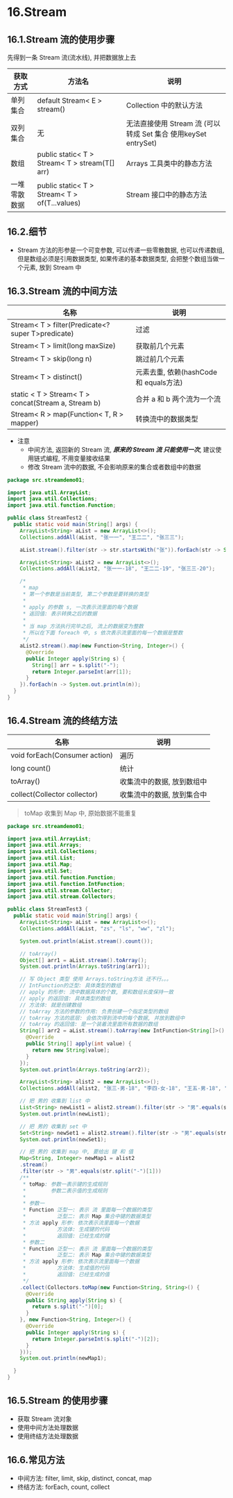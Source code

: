 # 16.Stream

## 16.1.Stream 流的使用步骤

先得到一条 Stream 流(流水线), 并把数据放上去

获取方式 | 方法名 | 说明
-- | -- | --
单列集合 | default Stream< E > stream() | Collection 中的默认方法
双列集合 | 无 | 无法直接使用 Stream 流 (可以转成 Set 集合 使用keySet entrySet)
数组 | public static< T > Stream< T > stream(T[] arr) | Arrays 工具类中的静态方法
一堆零散数据 | public static< T > Stream< T > of(T...values) | Stream 接口中的静态方法

## 16.2.细节

* Stream 方法的形参是一个可变参数, 可以传递一些零散数据, 也可以传递数组,  但是数组必须是引用数据类型, 如果传递的基本数据类型, 会把整个数组当做一个元素, 放到 Stream 中

## 16.3.Stream 流的中间方法

名称 | 说明
-- | --
Stream< T > filter(Predicate<? super T>predicate) | 过滤
Stream< T > limit(long maxSize) | 获取前几个元素
Stream< T > skip(long n) | 跳过前几个元素
Stream< T > distinct() | 元素去重, 依赖(hashCode 和 equals方法)
static < T > Stream< T > concat(Stream a, Stream b) | 合并 a 和 b 两个流为一个流
Stream< R > map(Function< T, R > mapper) | 转换流中的数据类型

* 注意
  - 中间方法, 返回新的 Stream 流, ***原来的 Stream 流 只能使用一次***, 建议使用链式编程, 不用变量接收结果
  - 修改 Stream 流中的数据, 不会影响原来的集合或者数组中的数据

```java
package src.streamdemo01;

import java.util.ArrayList;
import java.util.Collections;
import java.util.function.Function;

public class StreamTest2 {
  public static void main(String[] args) {
    ArrayList<String> aList = new ArrayList<>();
    Collections.addAll(aList, "张一一", "王二二", "张三三");

    aList.stream().filter(str -> str.startsWith("张")).forEach(str -> System.out.println(str));

    ArrayList<String> aList2 = new ArrayList<>();
    Collections.addAll(aList2, "张一一-18", "王二二-19", "张三三-20");

    /*
     * map
     * 第一个参数是当前类型, 第二个参数是要转换的类型
     * 
     * apply 的参数 s, 一次表示流里面的每个数据
     * 返回值: 表示转换之后的数据
     * 
     * 当 map 方法执行完毕之后, 流上的数据变为整数
     * 所以在下面 foreach 中, s 依次表示流里面的每一个数据是整数
     */
    aList2.stream().map(new Function<String, Integer>() {
      @Override
      public Integer apply(String s) {
        String[] arr = s.split("-");
        return Integer.parseInt(arr[1]);
      }
    }).forEach(n -> System.out.println(n));
  }
}
```

## 16.4.Stream 流的终结方法

名称 | 说明
-- | --
void forEach(Consumer action) | 遍历 
long count() | 统计 
toArray() | 收集流中的数据, 放到数组中 
collect(Collector collector) | 收集流中的数据, 放到集合中 

> toMap 收集到 Map 中, 原始数据不能重复

```java
package src.streamdemo01;

import java.util.ArrayList;
import java.util.Arrays;
import java.util.Collections;
import java.util.List;
import java.util.Map;
import java.util.Set;
import java.util.function.Function;
import java.util.function.IntFunction;
import java.util.stream.Collector;
import java.util.stream.Collectors;

public class StreamTest3 {
  public static void main(String[] args) {
    ArrayList<String> aList = new ArrayList<>();
    Collections.addAll(aList, "zs", "ls", "ww", "zl");

    System.out.println(aList.stream().count());

    // toArray()
    Object[] arr1 = aList.stream().toArray();
    System.out.println(Arrays.toString(arr1));

    // 写 Object 类型 使用 Arrays.toString方法 还不行。。。
    // IntFunction的泛型: 具体类型的数组
    // apply 的形参: 流中数据具体的个数, 要和数组长度保持一致
    // apply 的返回值: 具体类型的数组
    // 方法体: 就是创建数组
    // toArray 方法的参数的作用: 负责创建一个指定类型的数组
    // toArray 方法的底层: 会依次得到流中的每个数据, 并放到数组中
    // toArray 的返回值: 是一个装着流里面所有数据的数组
    String[] arr2 = aList.stream().toArray(new IntFunction<String[]>() {
      @Override
      public String[] apply(int value) {
        return new String[value];
      }
    });
    System.out.println(Arrays.toString(arr2));

    ArrayList<String> alist2 = new ArrayList<>();
    Collections.addAll(alist2, "张三-男-18", "李四-女-18", "王五-男-18", "赵六-女-18");

    // 把 男的 收集到 list 中
    List<String> newList1 = alist2.stream().filter(str -> "男".equals(str.split("-")[1])).collect(Collectors.toList());
    System.out.println(newList1);

    // 把 男的 收集到 set 中
    Set<String> newSet1 = alist2.stream().filter(str -> "男".equals(str.split("-")[1])).collect(Collectors.toSet());
    System.out.println(newSet1);

    // 把 男的 收集到 map 中, 要给出 键 和 值
    Map<String, Integer> newMap1 = alist2
    .stream()
    .filter(str -> "男".equals(str.split("-")[1]))
    /**
     * toMap: 参数一表示键的生成规则
     *        参数二表示值的生成规则
     *      
     * 参数一
     * Function 泛型一: 表示 流 里面每一个数据的类型
     *          泛型二: 表示 Map 集合中键的数据类型
     * 方法 apply 形参: 依次表示流里面每一个数据
     *          方法体: 生成键的代码
     *          返回值: 已经生成的键
     * 参数二
     * Function 泛型一: 表示 流 里面每一个数据的类型
     *          泛型二: 表示 Map 集合中键的数据类型
     * 方法 apply 形参: 依次表示流里面每一个数据
     *          方法体: 生成值的代码
     *          返回值: 已经生成的值
     */
    .collect(Collectors.toMap(new Function<String, String>() {
      @Override
      public String apply(String s) {
        return s.split("-")[0];
      }
    }, new Function<String, Integer>() {
      @Override
      public Integer apply(String s) {
        return Integer.parseInt(s.split("-")[2]);
      }
    }));
    System.out.println(newMap1);

  }
}
```

## 16.5.Stream 的使用步骤

* 获取 Stream 流对象
* 使用中间方法处理数据
* 使用终结方法处理数据

## 16.6.常见方法

* 中间方法: filter, limit, skip, distinct, concat, map
* 终结方法: forEach, count, collect

